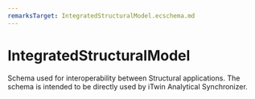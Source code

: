 ```yaml
---
remarksTarget: IntegratedStructuralModel.ecschema.md
---
```


# IntegratedStructuralModel

Schema used for interoperability between Structural applications. The schema is intended to be directly used by iTwin Analytical Synchronizer.
